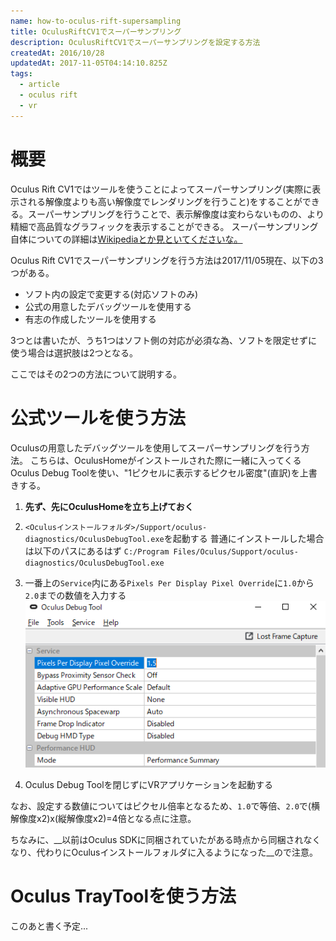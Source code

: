 ```yaml
---
name: how-to-oculus-rift-supersampling
title: OculusRiftCV1でスーパーサンプリング
description: OculusRiftCV1でスーパーサンプリングを設定する方法
createdAt: 2016/10/28
updatedAt: 2017-11-05T04:14:10.825Z
tags:
  - article
  - oculus rift
  - vr
---
```

# 概要

Oculus Rift CV1ではツールを使うことによってスーパーサンプリング(実際に表示される解像度よりも高い解像度でレンダリングを行うこと)をすることができる。スーパーサンプリングを行うことで、表示解像度は変わらないものの、より精細で高品質なグラフィックを表示することができる。
スーパーサンプリング自体についての詳細は[Wikipediaとか見といてくださいな。](https://ja.wikipedia.org/wiki/%E3%82%A2%E3%83%B3%E3%83%81%E3%82%A8%E3%82%A4%E3%83%AA%E3%82%A2%E3%82%B9#3DCG.E3.81.AB.E3.81.8A.E3.81.91.E3.82.8B.E3.82.A2.E3.83.B3.E3.83.81.E3.82.A8.E3.82.A4.E3.83.AA.E3.82.A2.E3.82.B7.E3.83.B3.E3.82.B0)

Oculus Rift CV1でスーパーサンプリングを行う方法は2017/11/05現在、以下の3つがある。

- ソフト内の設定で変更する(対応ソフトのみ)
- 公式の用意したデバッグツールを使用する
- 有志の作成したツールを使用する

3つとは書いたが、うち1つはソフト側の対応が必須な為、ソフトを限定せずに使う場合は選択肢は2つとなる。

ここではその2つの方法について説明する。

# 公式ツールを使う方法

Oculusの用意したデバッグツールを使用してスーパーサンプリングを行う方法。
こちらは、OculusHomeがインストールされた際に一緒に入ってくるOculus Debug Toolを使い、"1ピクセルに表示するピクセル密度"(直訳)を上書きする。

1. **先ず、先にOculusHomeを立ち上げておく**

1. `<Oculusインストールフォルダ>/Support/oculus-diagnostics/OculusDebugTool.exe`を起動する
   普通にインストールした場合は以下のパスにあるはず
  `C:/Program Files/Oculus/Support/oculus-diagnostics/OculusDebugTool.exe`

1. 一番上の`Service`内にある`Pixels Per Display Pixel Override`に`1.0`から`2.0`までの数値を入力する
    ![Oculus Debug Tool](/images/oculus-debug-tool.png)
1. Oculus Debug Toolを閉じずにVRアプリケーションを起動する

なお、設定する数値についてはピクセル倍率となるため、`1.0`で等倍、`2.0`で(横解像度x2)x(縦解像度x2)=4倍となる点に注意。

ちなみに、__以前はOculus SDKに同梱されていたがある時点から同梱されなくなり、代わりにOculusインストールフォルダに入るようになった__ので注意。

# Oculus TrayToolを使う方法

このあと書く予定...



